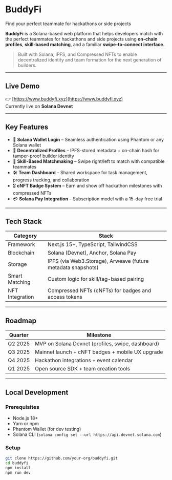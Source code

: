 # BuddyFi

Find your perfect teammate for hackathons or side projects

**BuddyFi** is a Solana-based web platform that helps developers match with the perfect teammates for hackathons and side projects using **on-chain profiles**, **skill-based matching**, and a familiar **swipe-to-connect interface**.

> Built with Solana, IPFS, and Compressed NFTs to enable decentralized identity and team formation for the next generation of builders.

---

## Live Demo

👉 [https://www.buddyfi.xyz](https://www.buddyfi.xyz)  
Currently live on **Solana Devnet**

---

## Key Features

- 🔐 **Solana Wallet Login** – Seamless authentication using Phantom or any Solana wallet
- 🧬 **Decentralized Profiles** – IPFS-stored metadata + on-chain hash for tamper-proof builder identity
- 🎯 **Skill-Based Matchmaking** – Swipe right/left to match with compatible teammates
- 🛠️ **Team Dashboard** – Shared workspace for task management, progress tracking, and collaboration
- 🎖️ **cNFT Badge System** – Earn and show off hackathon milestones with compressed NFTs
- 💳 **Solana Pay Integration** – Subscription model with a 15-day free trial

---

## Tech Stack

| Category             | Stack                                                                 |
|----------------------|-----------------------------------------------------------------------|
| Framework         | Next.js 15+, TypeScript, TailwindCSS                                  |
| Blockchain        | Solana (Devnet), Anchor, Solana Pay                                   |
| Storage           | IPFS (via Web3.Storage), Arweave (future metadata snapshots)          |
| Smart Matching     | Custom logic for skill/tag-based pairing                              |
| NFT Integration    | Compressed NFTs (cNFTs) for badges and access tokens                  |

---

## Roadmap

| Quarter       | Milestone                                  |
|---------------|---------------------------------------------|
| Q2 2025       | MVP on Solana Devnet (profiles, swipe, dashboard) |
| Q3 2025       | Mainnet launch + cNFT badges + mobile UX upgrade |
| Q4 2025       | Hackathon integrations + event calendar |
| Q1 2025       | Open source SDK + team creation tools   |

---

## Local Development

### Prerequisites

- Node.js 18+
- Yarn or npm
- Phantom Wallet (for dev testing)
- Solana CLI (`solana config set --url https://api.devnet.solana.com`)

### Setup

```bash
git clone https://github.com/your-org/buddyfi.git
cd buddyfi
npm install
npm run dev
```